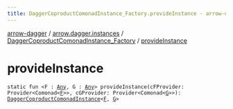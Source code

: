 ```yaml
---
title: DaggerCoproductComonadInstance_Factory.provideInstance - arrow-dagger
---
```


[arrow-dagger](../../index.html) / [arrow.dagger.instances](../index.html) / [DaggerCoproductComonadInstance_Factory](index.html) / [provideInstance](./provide-instance.html)

# provideInstance

`static fun <F : `[`Any`](https://kotlinlang.org/api/latest/jvm/stdlib/kotlin/-any/index.html)`, G : `[`Any`](https://kotlinlang.org/api/latest/jvm/stdlib/kotlin/-any/index.html)`> provideInstance(cFProvider: Provider<Comonad<`[`F`](provide-instance.html#F)`>>, cGProvider: Provider<Comonad<`[`G`](provide-instance.html#G)`>>): `[`DaggerCoproductComonadInstance`](../-dagger-coproduct-comonad-instance/index.html)`<`[`F`](provide-instance.html#F)`, `[`G`](provide-instance.html#G)`>`